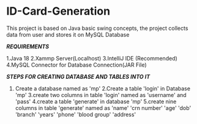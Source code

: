 # ID-Card-Generation
This project is based on Java basic swing concepts, the project collects data from user and stores it on MySQL Database 


*****REQUIREMENTS*****

1.Java 18
2.Xammp Server(Localhost)
3.IntelliJ IDE (Recommended)
4.MySQL Connector for Database Connection(JAR File)


***STEPS FOR CREATING DATABASE AND TABLES INTO IT***
1. Create a database named as 'mp'
2.Create a table 'login' in Database 'mp'
3.create two columns in table 'login' named as 'username' and 'pass'
4.create a table 'generate' in database 'mp'
5.create nine columns in table 'generate' named as 'name' 'crn number' 'age' 'dob' 'branch' 'years' 'phone' 'blood group' 'address'

